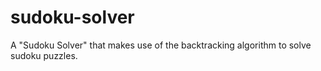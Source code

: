 # sudoku-solver
A "Sudoku Solver" that makes use of the backtracking algorithm to solve sudoku puzzles.
